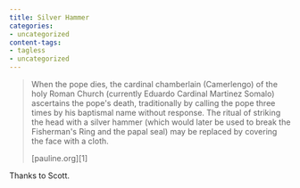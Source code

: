 ```yaml
---
title: Silver Hammer
categories:
- uncategorized
content-tags:
- tagless
- uncategorized
---
```


> When the pope dies, the cardinal chamberlain (Camerlengo) of the holy Roman Church (currently Eduardo Cardinal Martinez Somalo) ascertains the pope's death, traditionally by calling the pope three times by his baptismal name without response. The ritual of striking the head with a silver hammer (which would later be used to break the Fisherman's Ring and the papal seal) may be replaced by covering the face with a cloth.
> <footer>[pauline.org][1]</footer>

   [1]: http://www.daughtersofstpaul.com/johnpaulpapacy/cardconclave/whenpopedies.html


Thanks to Scott.
